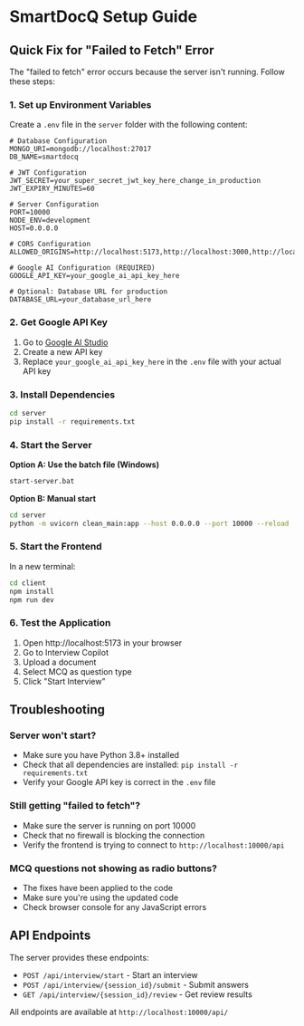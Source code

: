 # SmartDocQ Setup Guide

## Quick Fix for "Failed to Fetch" Error

The "failed to fetch" error occurs because the server isn't running. Follow these steps:

### 1. Set up Environment Variables

Create a `.env` file in the `server` folder with the following content:

```env
# Database Configuration
MONGO_URI=mongodb://localhost:27017
DB_NAME=smartdocq

# JWT Configuration
JWT_SECRET=your_super_secret_jwt_key_here_change_in_production
JWT_EXPIRY_MINUTES=60

# Server Configuration
PORT=10000
NODE_ENV=development
HOST=0.0.0.0

# CORS Configuration
ALLOWED_ORIGINS=http://localhost:5173,http://localhost:3000,http://localhost:4173

# Google AI Configuration (REQUIRED)
GOOGLE_API_KEY=your_google_ai_api_key_here

# Optional: Database URL for production
DATABASE_URL=your_database_url_here
```

### 2. Get Google API Key

1. Go to [Google AI Studio](https://makersuite.google.com/app/apikey)
2. Create a new API key
3. Replace `your_google_ai_api_key_here` in the `.env` file with your actual API key

### 3. Install Dependencies

```bash
cd server
pip install -r requirements.txt
```

### 4. Start the Server

**Option A: Use the batch file (Windows)**
```bash
start-server.bat
```

**Option B: Manual start**
```bash
cd server
python -m uvicorn clean_main:app --host 0.0.0.0 --port 10000 --reload
```

### 5. Start the Frontend

In a new terminal:
```bash
cd client
npm install
npm run dev
```

### 6. Test the Application

1. Open http://localhost:5173 in your browser
2. Go to Interview Copilot
3. Upload a document
4. Select MCQ as question type
5. Click "Start Interview"

## Troubleshooting

### Server won't start?
- Make sure you have Python 3.8+ installed
- Check that all dependencies are installed: `pip install -r requirements.txt`
- Verify your Google API key is correct in the `.env` file

### Still getting "failed to fetch"?
- Make sure the server is running on port 10000
- Check that no firewall is blocking the connection
- Verify the frontend is trying to connect to `http://localhost:10000/api`

### MCQ questions not showing as radio buttons?
- The fixes have been applied to the code
- Make sure you're using the updated code
- Check browser console for any JavaScript errors

## API Endpoints

The server provides these endpoints:
- `POST /api/interview/start` - Start an interview
- `POST /api/interview/{session_id}/submit` - Submit answers
- `GET /api/interview/{session_id}/review` - Get review results

All endpoints are available at `http://localhost:10000/api/`
